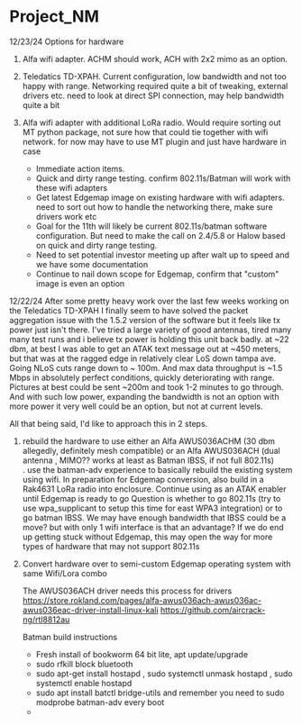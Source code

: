 # Project_NM

12/23/24
Options for hardware
1. Alfa wifi adapter. ACHM should work, ACH with 2x2 mimo as an option.
2. Teledatics TD-XPAH. Current configuration, low bandwidth and not too happy with range. Networking required quite a bit of tweaking, external drivers etc. need to look at direct SPI connection, may help bandwidth quite a bit
3. Alfa wifi adapter with additional LoRa radio. Would require sorting out MT python package,  not sure how that could tie together with wifi network. for now may have to use MT plugin and just have hardware in case

   - Immediate action items.
   - Quick and dirty range testing. confirm 802.11s/Batman will work with these wifi adapters
   - Get latest Edgemap image on existing hardware with wifi adapters. need to sort out how to handle the networking there, make sure drivers work etc
   - Goal for the 11th will likely be current 802.11s/batman software configuration. But need to make the call on 2.4/5.8 or Halow based on quick and dirty range testing.
   - Need to set potential investor meeting up after walt up to speed and we have some documentation
   - Continue to nail down scope for Edgemap, confirm that "custom" image is even an option



12/22/24
After some pretty heavy work over the last few weeks working on the Teledatics TD-XPAH I finally seem to have solved the packet aggregation issue with the 1.5.2 version of the software
but it feels like tx power just isn't there. I've tried a large variety of good antennas, tired many many test runs and i believe tx power is holding this unit back badly.
at ~22 dbm, at best I was able to get an ATAK text message out at ~450 meters, but that was at the ragged edge in relatively clear LoS down tampa ave. Going NLoS cuts range down to ~ 100m. And max data throughput is
~1.5 Mbps in absolutely perfect conditions, quickly deteriorating with range. Pictures at best could be sent ~200m and took 1-2 minutes to go through. And with such low power, expanding the bandwidth is not an option
with more power it very well could be an option, but not at current levels.

All that being said, I'd like to approach this in 2 steps.
1. rebuild the hardware to use either an Alfa AWUS036ACHM (30 dbm allegedly, definitely mesh compatible) or an Alfa AWUS036ACH (dual antenna , MIMO?? works at least as Batman IBSS, if not full 802.11s) <br>.
   use the batman-adv experience to basically rebuild the existing system using wifi. In preparation for Edgemap conversion, also build in a Rak4631 LoRa radio into enclosure. Continue using as an ATAK enabler until Edgemap is ready to go
   Question is whether to go 802.11s (try to use wpa_supplicant to setup this time for east WPA3 integration) or to go batman IBSS. We may have enough bandwidth that IBSS could be a move? but with only 1 wifi interface is that an advantage? If we do end up getting stuck without Edgemap, this may open the way for more types of hardware that may not support 802.11s
3. Convert hardware over to semi-custom Edgemap operating system with same Wifi/Lora combo

   The AWUS036ACH driver needs this process for drivers https://store.rokland.com/pages/alfa-awus036ach-awus036ac-awus036eac-driver-install-linux-kali     https://github.com/aircrack-ng/rtl8812au


   Batman build instructions
   - Fresh install of bookworm 64 bit lite, apt update/upgrade
   - sudo rfkill block bluetooth
   - sudo apt-get install hostapd , sudo systemctl unmask hostapd , sudo systemctl enable hostapd
   - sudo apt install batctl bridge-utils and remember you need to sudo modprobe batman-adv every boot
   - 
